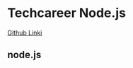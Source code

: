 # Techcareer Node.js 
[Github Linki](https://github.com/nidademir/2025_techcareer_frontend_fullstack_2)



## node.js
